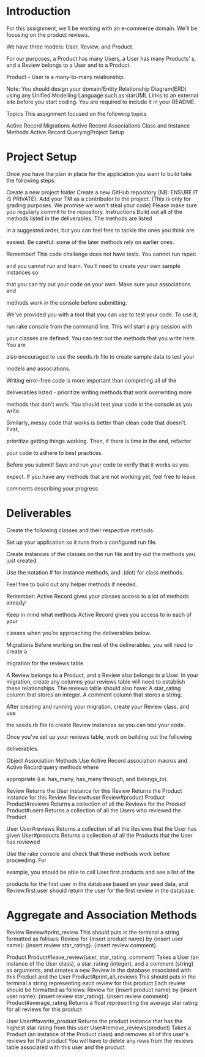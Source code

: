 # Introduction
For this assignment, we'll be working with an e-commerce domain. We'll be focusing on the product reviews.

 

We have three models: User, Review, and Product.

 

For our purposes, a Product has many Users, a User has many Products’ s, and a Review belongs to a User and to a Product.

 

Product - User is a many-to-many relationship.

 

Note: You should design your domain/Entity Relationship Diagram(ERD) using any Unified Modelling Language such as starUML Links to an external site.before you start coding. You are required to include it in your README.

Topics
This assignment focused on the following topics

Active Record Migrations
Active Record Associations
Class and Instance Methods
Active Record QueryingProject Setup

# Project Setup
Once you have the plan in place for the application you want to build take the following steps:

Create a new project folder
Create a new GitHub repository (NB: ENSURE IT IS PRIVATE).
Add your TM as a contributor to the project. (This is only for grading purposes. We promise we won't steal your code)
Please make sure you regularly commit to the repository.
Instructions
Build out all of the methods listed in the deliverables. The methods are listed

in a suggested order, but you can feel free to tackle the ones you think are

easiest. Be careful: some of the later methods rely on earlier ones.

 

Remember! This code challenge does not have tests. You cannot run rspec

and you cannot run and learn. You'll need to create your own sample instances so

that you can try out your code on your own. Make sure your associations and

methods work in the console before submitting.

 

We've provided you with a tool that you can use to test your code. To use it,

run rake console from the command line. This will start a pry session with

your classes are defined. You can test out the methods that you write here. You are

also encouraged to use the seeds.rb file to create sample data to test your

models and associations.

 

Writing error-free code is more important than completing all of the

deliverables listed - prioritize writing methods that work overwriting more

methods that don't work. You should test your code in the console as you write.

 

Similarly, messy code that works is better than clean code that doesn't. First,

prioritize getting things working. Then, if there is time in the end, refactor

your code to adhere to best practices.

 

Before you submit! Save and run your code to verify that it works as you

expect. If you have any methods that are not working yet, feel free to leave

comments describing your progress.


# Deliverables
Create the following classes and their respective methods.

Set up your application so it runs from a configured run file. 

Create instances of the classes on the run file and try out the methods you just created.

Use the notation # for instance methods, and .(dot) for class methods.

Feel free to build out any helper methods if needed.

 

Remember: Active Record gives your classes access to a lot of methods already!

Keep in mind what methods Active Record gives you access to in each of your

classes when you're approaching the deliverables below.

 

Migrations
Before working on the rest of the deliverables, you will need to create a

migration for the reviews table.

 

A Review belongs to a Product, and a Review also belongs to a User. In your migration, create any columns your reviews table will need to establish these relationships.
The reviews table should also have:
A star_rating column that stores an integer.
A comment column that stores a string.
 

After creating and running your migration, create your Review class, and use

the seeds.rb file to create Review instances so you can test your code.

 

Once you've set up your reviews table, work on building out the following

deliverables.


Object Association Methods
Use Active Record association macros and Active Record query methods where

appropriate (i.e. has_many, has_many through, and belongs_to).

 

Review
Returns the User instance for this Review
Returns the Product instance for this Review
Review#user
Review#product
Product
Product#reviews
Returns a collection of all the Reviews for the Product
Product#users
Returns a collection of all the Users who reviewed the Product
 

User
User#reviews
Returns a collection of all the Reviews that the User has given
User#products
Returns a collection of all the Products that the User has reviewed
 

Use the rake console and check that these methods work before proceeding. For

example, you should be able to call User.first.products and see a list of the

products for the first user in the database based on your seed data, and Review.first.user should return the user for the first review in the database.


 # Aggregate and Association Methods
Review
Review#print_review
This should puts in the terminal a string formatted as follows: Review for {insert product name} by {insert user name}: {insert review star_rating}. {insert review comment}
 

Product
Product#leave_review(user, star_rating, comment)
Takes a User (an instance of the User class), a star_rating (integer), and a comment (string) as arguments, and creates a new Review in the database associated with this Product and the User
Product#print_all_reviews
This should puts in the terminal a string representing each review for this product
Each review should be formatted as follows: Review for {insert product name} by {insert user name}: {insert review star_rating}. {insert review comment}
Product#average_rating
Returns a float representing the average star rating for all reviews for this product
 

User
User#favorite_product
Returns the product instance that has the highest star rating from this user
User#remove_reviews(product)
Takes a Product (an instance of the Product class) and removes all of this user's reviews for that product
You will have to delete any rows from the reviews table associated with this user and the product
 